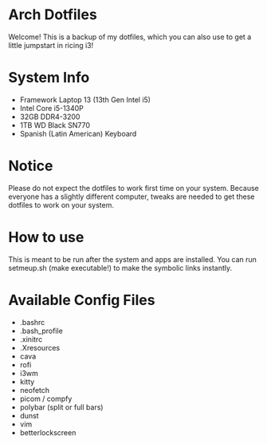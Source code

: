 # Arch Dotfiles
Welcome! This is a backup of my dotfiles, which you can also use to get a little jumpstart in ricing i3!

# System Info
- Framework Laptop 13 (13th Gen Intel i5)
- Intel Core i5-1340P
- 32GB DDR4-3200
- 1TB WD Black SN770
- Spanish (Latin American) Keyboard

# Notice
Please do not expect the dotfiles to work first time on your system.
Because everyone has a slightly different computer, tweaks are needed to get these dotfiles to work on your system.

# How to use
This is meant to be run after the system and apps are installed.
You can run setmeup.sh (make executable!) to make the symbolic links instantly.

# Available Config Files
- .bashrc
- .bash_profile
- .xinitrc
- .Xresources
- cava
- rofi
- i3wm
- kitty
- neofetch
- picom / compfy
- polybar (split or full bars)
- dunst
- vim
- betterlockscreen
